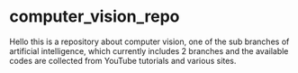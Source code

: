 # computer_vision_repo
Hello
this is a repository about computer vision, one of the sub branches of artificial intelligence, which currently includes 2 branches and the available codes are collected from YouTube tutorials and various sites.
